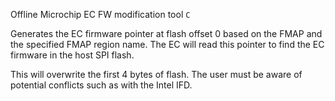 Offline Microchip EC FW modification tool `C`

Generates the EC firmware pointer at flash offset 0 based on
the FMAP and the specified FMAP region name. The EC will read
this pointer to find the EC firmware in the host SPI flash.

This will overwrite the first 4 bytes of flash. The user must
be aware of potential conflicts such as with the Intel IFD.
